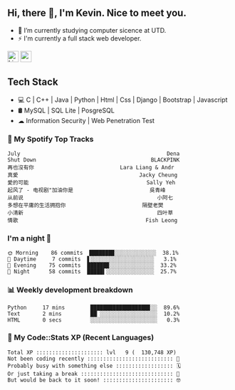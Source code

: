 ## Hi, there 👋, I'm Kevin. Nice to meet you.

- 🌱 I’m currently studying computer sicence at UTD.
- ⚡ I'm currently a full stack web developer.

<a href="https://www.linkedin.com/in/kevin12686/"><img alt="LinkedIn" src="https://img.shields.io/badge/linkedin%20-%230077B5.svg?&style=for-the-badge&logo=linkedin&logoColor=white" height=25></a>
<a href="https://www.instagram.com/kevin12686/"><img src="https://img.shields.io/badge/instagram-3f729b?&style=for-the-badge&logo=instagram&logoColor=white" height=25></a>

## Tech Stack

* 💻 C | C++ | Java | Python | Html | Css | Django | Bootstrap | Javascript
* 🛢️ MySQL | SQL Lite | PosgreSQL
* ☁ Information Security | Web Penetration Test

### 🎵 My Spotify Top Tracks

<!-- spotify start -->

```text
July                                              Dena
Shut Down                                    BLACKPINK
再也沒有你                           Lara Liang & Andr
真愛                                      Jacky Cheung
愛的可能                                     Sally Yeh
起风了 - 电视剧"加油你是                        吳青峰
从前说                                          小阿七
多想在平庸的生活拥抱你                        隔壁老樊
小清新                                          四叶草
情歌                                        Fish Leong
```

<!-- spotify end -->

### I'm a night 🦉

<!-- early_bird start -->

```text
🌞 Morning    86 commits  ███████▉░░░░░░░░░░░░░  38.1%
🌆 Daytime     7 commits  ▋░░░░░░░░░░░░░░░░░░░░   3.1%
🌃 Evening    75 commits  ██████▉░░░░░░░░░░░░░░  33.2%
🌙 Night      58 commits  █████▍░░░░░░░░░░░░░░░  25.7%
```

<!-- early_bird end -->

### 📊 Weekly development breakdown

<!-- code_time start -->

```text
Python     17 mins        ██████████████████▊░░  89.6%
Text       2 mins         ██▏░░░░░░░░░░░░░░░░░░  10.2%
HTML       0 secs         ░░░░░░░░░░░░░░░░░░░░░   0.3%
```

<!-- code_time end -->

### 🧰 My Code::Stats XP (Recent Languages)

<!-- codestats start -->

```text
Total XP ::::::::::::::::::::: lvl   9 (  130,748 XP) 
Not been coding recently ::::::::::::::::::::::::::: 🙈
Probably busy with something else :::::::::::::::::: 🗓
Or just taking a break ::::::::::::::::::::::::::::: 🌴
But would be back to it soon! :::::::::::::::::::::: 🤓
```

<!-- codestats end -->
